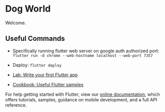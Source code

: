 # Dog World

Welcome.

## Useful Commands

- Specifically running flutter web server on google auth authorized port: `flutter run -d chrome --web-hostname localhost --web-port 7357`
- Deploy: `flutter deploy`

- [Lab: Write your first Flutter app](https://flutter.dev/docs/get-started/codelab)
- [Cookbook: Useful Flutter samples](https://flutter.dev/docs/cookbook)

For help getting started with Flutter, view our
[online documentation](https://flutter.dev/docs), which offers tutorials,
samples, guidance on mobile development, and a full API reference.
